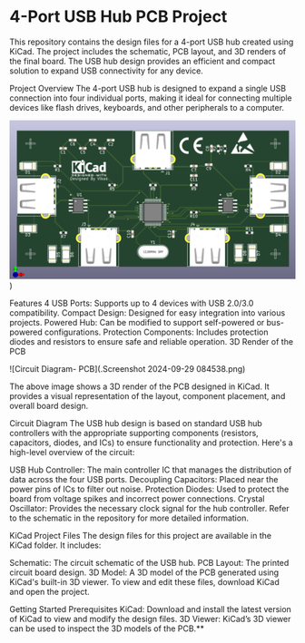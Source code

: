 # 4-Port USB Hub PCB Project
This repository contains the design files for a 4-port USB hub created using KiCad. The project includes the schematic, PCB layout, and 3D renders of the final board. The USB hub design provides an efficient and compact solution to expand USB connectivity for any device.

Project Overview
The 4-port USB hub is designed to expand a single USB connection into four individual ports, making it ideal for connecting multiple devices like flash drives, keyboards, and other peripherals to a computer.


![3D Render of the PCB](Screenshot%202024-09-29%20084229.png))

Features
4 USB Ports: Supports up to 4 devices with USB 2.0/3.0 compatibility.
Compact Design: Designed for easy integration into various projects.
Powered Hub: Can be modified to support self-powered or bus-powered configurations.
Protection Components: Includes protection diodes and resistors to ensure safe and reliable operation.
3D Render of the PCB


![Circuit Diagram- PCB](.Screenshot 2024-09-29 084538.png)



The above image shows a 3D render of the PCB designed in KiCad. It provides a visual representation of the layout, component placement, and overall board design.

Circuit Diagram
The USB hub design is based on standard USB hub controllers with the appropriate supporting components (resistors, capacitors, diodes, and ICs) to ensure functionality and protection. Here's a high-level overview of the circuit:

USB Hub Controller: The main controller IC that manages the distribution of data across the four USB ports.
Decoupling Capacitors: Placed near the power pins of ICs to filter out noise.
Protection Diodes: Used to protect the board from voltage spikes and incorrect power connections.
Crystal Oscillator: Provides the necessary clock signal for the hub controller.
Refer to the schematic in the repository for more detailed information.

KiCad Project Files
The design files for this project are available in the KiCad folder. It includes:

Schematic: The circuit schematic of the USB hub.
PCB Layout: The printed circuit board design.
3D Model: A 3D model of the PCB generated using KiCad's built-in 3D viewer.
To view and edit these files, download KiCad and open the project.

Getting Started
Prerequisites
KiCad: Download and install the latest version of KiCad to view and modify the design files.
3D Viewer: KiCad’s 3D viewer can be used to inspect the 3D models of the PCB.**
